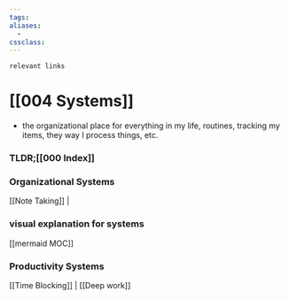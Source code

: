 ```yaml
---
tags: 
aliases: 
  - 
cssclass: 
---
```

`relevant links`

 # [[004 Systems]]
 - the organizational place for everything in my life, routines, tracking my items, they way I process things, etc.

### TLDR;[[000 Index]]

### Organizational Systems
[[Note Taking]] |

### visual explanation for systems
[[mermaid MOC]]

### Productivity Systems
[[Time Blocking]] | [[Deep work]]